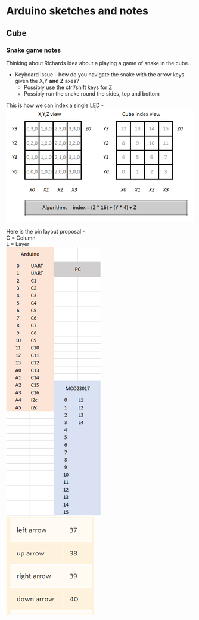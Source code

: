 # Arduino sketches and notes

## Cube

### Snake game notes

Thinking about Richards idea about a playing a game of snake in the cube.

* Keyboard issue - how do you navigate the snake with the arrow keys given the X,Y **and Z** axes?  
  * Possibly use the ctrl/shift keys for Z  
  * Possibly run the snake round the sides, top and bottom  

This is how we can index a single LED -  
![alt text](Indexing.png)
  
Here is the pin layout proposal -  
C = Column  
L = Layer  
![alt text](MorePins.png "Extended pins")   
![alt text](ArrowCodes.png) 


 


